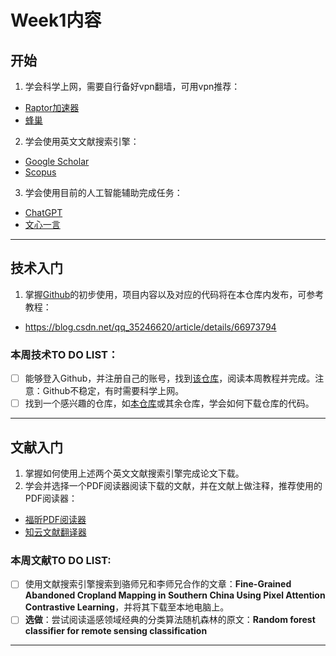 # Week1内容
## 开始
1. 学会科学上网，需要自行备好vpn翻墙，可用vpn推荐：
* [Raptor加速器](http://sky888.cc/)
* [蜂巢](https://t.kkkcloud.men/)
2. 学会使用英文文献搜索引擎：
* [Google Scholar](https://scholar.google.com/)
* [Scopus](https://www.scopus.com/)
3. 学会使用目前的人工智能辅助完成任务：
* [ChatGPT](https://chat.openai.com/)
* [文心一言](https://yiyan.baidu.com/)

***

## 技术入门
1. 掌握[Github](https://github.com/)的初步使用，项目内容以及对应的代码将在本仓库内发布，可参考教程：
* https://blog.csdn.net/qq_35246620/article/details/66973794

### 本周技术TO DO LIST：
- [ ] 能够登入Github，并注册自己的账号，找到[该仓库](https://github.com/JeasunLok/Introduction-to-research-IMARS)，阅读本周教程并完成。注意：Github不稳定，有时需要科学上网。
- [ ] 找到一个感兴趣的仓库，如[本仓库](https://github.com/JeasunLok/Introduction-to-research-IMARS)或其余仓库，学会如何下载仓库的代码。

***

## 文献入门
1. 掌握如何使用上述两个英文文献搜索引擎完成论文下载。
2. 学会并选择一个PDF阅读器阅读下载的文献，并在文献上做注释，推荐使用的PDF阅读器：
* [福昕PDF阅读器](https://software.sysu.edu.cn/foxitdl)
* [知云文献翻译器](https://www.zhiyunwenxian.cn/)

### 本周文献TO DO LIST:
- [ ] 使用文献搜索引擎搜索到骆师兄和李师兄合作的文章：<b>Fine-Grained Abandoned Cropland Mapping in Southern China Using Pixel Attention Contrastive Learning</b>，并将其下载至本地电脑上。
- [ ] <b>选做</b>：尝试阅读遥感领域经典的分类算法随机森林的原文：<b>Random forest classifier for remote sensing classification</b>

***